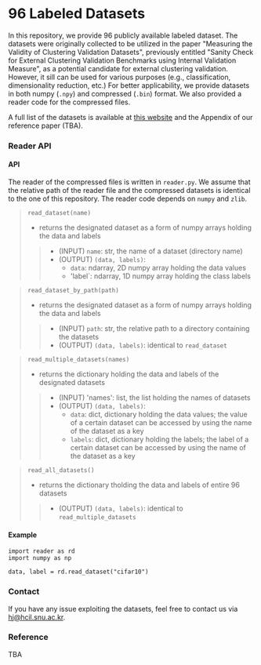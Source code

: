 # 96 Labeled Datasets

In this repository, we provide 96 publicly available labeled dataset.
The datasets were originally collected to be utilized in the paper "Measuring the Validity of Clustering Validation Datasets", previously entitled "Sanity Check for External Clustering Validation Benchmarks using Internal Validation Measure", as a potential candidate for external clustering validation. However, it sill can be used for various purposes (e.g., classification, dimensionality reduction, etc.) For better applicability, we provide datasets in both numpy (`.npy`) and compressed (`.bin`) format. We also provided a reader code for the compressed files.

A full list of the datasets is available at [this website](https://hyeonword.com/clm-datasets/) and the Appendix of our reference paper (TBA). 

### Reader API

#### API

The reader of the compressed files is written in `reader.py`. We assume that the relative path of the reader file and the compressed datasets is identical to the one of this repository. The reader code depends on `numpy` and `zlib`.

> `read_dataset(name)`
> - returns the designated dataset as a form of numpy arrays holding the data and labels
> > - (INPUT) `name`: str, the name of a dataset (directory name)
> > - (OUTPUT) `(data, labels)`: 
> >   - `data`: ndarray, 2D numpy array holding the data values
> >   - 'label`: ndarray, 1D numpy array holding the class labels 

> `read_dataset_by_path(path)`
> - returns the designated dataset as a form of numpy arrays holding the data and labels
> > - (INPUT) `path`: str, the relative path to a directory containing the datasets
> > - (OUTPUT) `(data, labels)`: identical to `read_dataset`

> `read_multiple_datasets(names)`
> - returns the dictionary holding the data and labels of the designated datasets
> > - (INPUT) 'names': list, the list holding the names of datasets
> > - (OUTPUT) `(data, labels)`:
> >   - `data`: dict, dictionary holding the data values; the value of a certain dataset can be accessed by using the name of the dataset as a key
> >   - `labels`: dict, dictionary holding the labels; the label of a certain dataset can be accessed by using the name of the dataset as a key

> `read_all_datasets()`
> - returns the dictionary tholding the data and labels of entire 96 datasets
> > - (OUTPUT) `(data, labels)`: identical to `read_multiple_datasets`

#### Example

```python3
import reader as rd
import numpy as np

data, label = rd.read_dataset("cifar10")
```

### Contact

If you have any issue exploiting the datasets, feel free to contact us via [hj@hcil.snu.ac.kr](mailto:hj@hcil.snu.ac.kr).

### Reference

TBA
